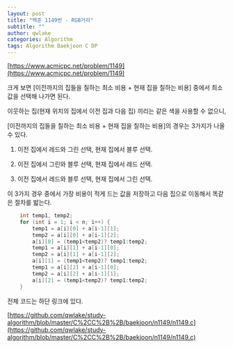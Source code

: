 ```yaml
---
layout: post
title: "백준 1149번 - RGB거리"
subtitle: ""
author: qwlake
categories: Algorithm
tags: Algorithm Baekjoon C DP
---
```


[https://www.acmicpc.net/problem/1149](https://www.acmicpc.net/problem/1149)

크게 보면 [이전까지의 집들을 칠하는 최소 비용 + 현재 집을 칠하는 비용] 중에서 최소값을 선택해 나가면 된다.

이웃하는 집(현재 위치의 집에서 이전 집과 다음 집) 끼리는 같은 색을 사용할 수 없으니,

[이전까지의 집들을 칠하는 최소 비용 + 현재 집을 칠하는 비용]의 경우는 3가지가 나올 수 있다.

1. 이전 집에서 레드와 그린 선택, 현재 집에서 블루 선택.

2. 이전 집에서 그린와 블루 선택, 현재 집에서 레드 선택.

3. 이전 집에서 레드와 블루 선택, 현재 집에서 그린 선택.

이 3가지 경우 중에서 가장 비용이 적게 드는 값을 저장하고 다음 집으로 이동해서 똑같은 절차를 밟는다.

```c
    int temp1, temp2;
    for (int i = 1; i < n; i++) {
        temp1 = a[i][0] + a[i-1][1];
        temp2 = a[i][0] + a[i-1][2];
        a[i][0] = (temp1<temp2)? temp1:temp2;
        temp1 = a[i][1] + a[i-1][0];
        temp2 = a[i][1] + a[i-1][2];
        a[i][1] = (temp1<temp2)? temp1:temp2;
        temp1 = a[i][2] + a[i-1][0];
        temp2 = a[i][2] + a[i-1][1];
        a[i][2] = (temp1<temp2)? temp1:temp2;
    }
```

전체 코드는 하단 링크에 있다.

[https://github.com/qwlake/study-algorithm/blob/master/C%2CC%2B%2B/baekjoon/n1149/n1149.c](https://github.com/qwlake/study-algorithm/blob/master/C%2CC%2B%2B/baekjoon/n1149/n1149.c)